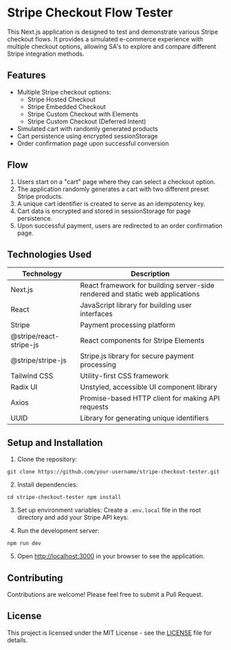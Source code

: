 # Stripe Checkout Flow Tester

This Next.js application is designed to test and demonstrate various Stripe checkout flows. It provides a simulated e-commerce experience with multiple checkout options, allowing SA's to explore and compare different Stripe integration methods.

## Features

- Multiple Stripe checkout options:
  - Stripe Hosted Checkout
  - Stripe Embedded Checkout
  - Stripe Custom Checkout with Elements
  - Stripe Custom Checkout (Deferred Intent)
- Simulated cart with randomly generated products
- Cart persistence using encrypted sessionStorage
- Order confirmation page upon successful conversion

## Flow

1. Users start on a "cart" page where they can select a checkout option.
2. The application randomly generates a cart with two different preset Stripe products.
3. A unique cart identifier is created to serve as an idempotency key.
4. Cart data is encrypted and stored in sessionStorage for page persistence.
5. Upon successful payment, users are redirected to an order confirmation page.

## Technologies Used

| Technology              | Description                                                                   |
| ----------------------- | ----------------------------------------------------------------------------- |
| Next.js                 | React framework for building server-side rendered and static web applications |
| React                   | JavaScript library for building user interfaces                               |
| Stripe                  | Payment processing platform                                                   |
| @stripe/react-stripe-js | React components for Stripe Elements                                          |
| @stripe/stripe-js       | Stripe.js library for secure payment processing                               |
| Tailwind CSS            | Utility-first CSS framework                                                   |
| Radix UI                | Unstyled, accessible UI component library                                     |
| Axios                   | Promise-based HTTP client for making API requests                             |
| UUID                    | Library for generating unique identifiers                                     |

## Setup and Installation

1. Clone the repository:

`git clone https://github.com/your-username/stripe-checkout-tester.git`

2. Install dependencies:

`cd stripe-checkout-tester npm install`

3. Set up environment variables:
   Create a `.env.local` file in the root directory and add your Stripe API keys:

4. Run the development server:

`npm run dev`

5. Open [http://localhost:3000](http://localhost:3000) in your browser to see the application.

## Contributing

Contributions are welcome! Please feel free to submit a Pull Request.

## License

This project is licensed under the MIT License - see the [LICENSE](LICENSE) file for details.
